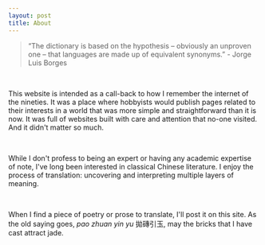 ```yaml
---
layout: post
title: About
---
```


> “The dictionary is based on the hypothesis – obviously an unproven one – that languages are made up of equivalent synonyms.” - Jorge Luis Borges

<br>

This website is intended as a call-back to how I remember the internet of the nineties. It was a place where hobbyists would publish pages related to their interests in a world that was more simple and straightforward than it is now. It was full of websites built with care and attention that no-one visited. And it didn't matter so much.

<br>

While I don't profess to being an expert or having any academic expertise of note, I've long been interested in classical Chinese literature. I enjoy the process of translation: uncovering and interpreting multiple layers of meaning. 

<br>

When I find a piece of poetry or prose to translate, I'll post it on this site. As the old saying goes, *pao zhuan yin yu* 拋磚引玉, may the bricks that I have cast attract jade.
